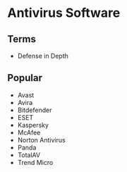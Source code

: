 # Antivirus Software

## Terms

- Defense in Depth

## Popular

- Avast
- Avira
- Bitdefender
- ESET
- Kaspersky
- McAfee
- Norton Antivirus
- Panda
- TotalAV
- Trend Micro
